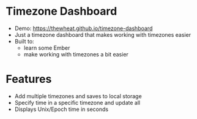 # Timezone Dashboard
- Demo: https://thewheat.github.io/timezone-dashboard
- Just a timezone dashboard that makes working with timezones easier
- Built to:
   - learn some Ember
   - make working with timezones a bit easier

# Features
- Add multiple timezones and saves to local storage
- Specify time in a specific timezone and update all
- Displays Unix/Epoch time in seconds
